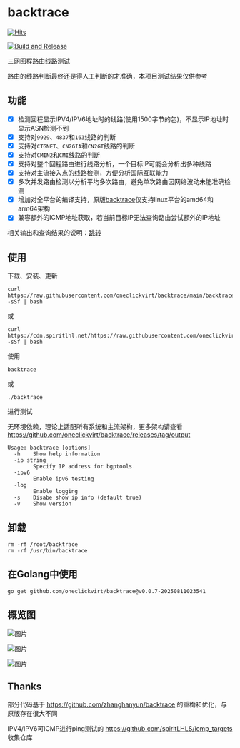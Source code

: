 # backtrace

[![Hits](https://hits.spiritlhl.net/backtrace.svg?action=hit&title=Hits&title_bg=%23555555&count_bg=%230eecf8&edge_flat=false)](https://hits.spiritlhl.net)

[![Build and Release](https://github.com/oneclickvirt/backtrace/actions/workflows/main.yaml/badge.svg)](https://github.com/oneclickvirt/backtrace/actions/workflows/main.yaml)

三网回程路由线路测试

路由的线路判断最终还是得人工判断的才准确，本项目测试结果仅供参考

## 功能

- [x] 检测回程显示IPV4/IPV6地址时的线路(使用1500字节的包)，不显示IP地址时显示ASN检测不到
- [x] 支持对```9929```、```4837```和```163```线路的判断
- [x] 支持对```CTGNET```、```CN2GIA```和```CN2GT```线路的判断
- [x] 支持对```CMIN2```和```CMI```线路的判断
- [x] 支持对整个回程路由进行线路分析，一个目标IP可能会分析出多种线路
- [x] 支持对主流接入点的线路检测，方便分析国际互联能力
- [x] 多次并发路由检测以分析平均多次路由，避免单次路由因网络波动未能准确检测
- [x] 增加对全平台的编译支持，原版[backtrace](https://github.com/zhanghanyun/backtrace)仅支持linux平台的amd64和arm64架构
- [x] 兼容额外的ICMP地址获取，若当前目标IP无法查询路由尝试额外的IP地址

相关输出和查询结果的说明：[跳转](https://github.com/oneclickvirt/ecs/blob/master/README_NEW_USER.md#%E4%B8%8A%E6%B8%B8%E5%8F%8A%E5%9B%9E%E7%A8%8B%E7%BA%BF%E8%B7%AF%E6%A3%80%E6%B5%8B)

## 使用

下载、安装、更新

```shell
curl https://raw.githubusercontent.com/oneclickvirt/backtrace/main/backtrace_install.sh -sSf | bash
```

或

```
curl https://cdn.spiritlhl.net/https://raw.githubusercontent.com/oneclickvirt/backtrace/main/backtrace_install.sh -sSf | bash
```

使用

```
backtrace
```

或

```
./backtrace
```

进行测试

无环境依赖，理论上适配所有系统和主流架构，更多架构请查看 https://github.com/oneclickvirt/backtrace/releases/tag/output

```
Usage: backtrace [options]
  -h    Show help information
  -ip string
        Specify IP address for bgptools
  -ipv6
        Enable ipv6 testing
  -log
        Enable logging
  -s    Disabe show ip info (default true)
  -v    Show version
```

## 卸载

```
rm -rf /root/backtrace
rm -rf /usr/bin/backtrace
```

## 在Golang中使用

```
go get github.com/oneclickvirt/backtrace@v0.0.7-20250811023541
```

## 概览图

![图片](https://github.com/oneclickvirt/backtrace/assets/103393591/4688f99f-0f02-486f-8ffc-78d30f2c2f95)

![图片](https://github.com/oneclickvirt/backtrace/assets/103393591/2812a47d-4e6b-4091-9bb9-596af6c3c8bc)

![图片](https://github.com/oneclickvirt/backtrace/assets/103393591/2e5cc625-e0da-41ff-85ff-9d21c01114a3)

## Thanks

部分代码基于 https://github.com/zhanghanyun/backtrace 的重构和优化，与原版存在很大不同

IPV4/IPV6可ICMP进行ping测试的 https://github.com/spiritLHLS/icmp_targets 收集仓库

